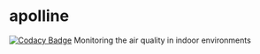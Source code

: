 # apolline
[![Codacy Badge](https://www.codacy.com/project/badge/b13e34beb10542f0853bdfb5c37f77ef)](https://www.codacy.com/app/thomas-vincent-59260/apolline)
Monitoring the air quality in indoor environments
